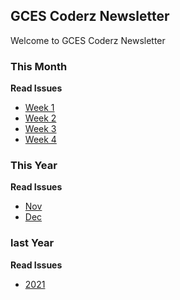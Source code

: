 ## GCES Coderz Newsletter

Welcome to GCES Coderz Newsletter


### This Month                                             

**Read Issues**                                                         

- [Week 1](/2021/Dec/week-1.md)
- [Week 2](/2021/Dec/week-2.md)
- [Week 3](/2021/Dec/week-3.md)
- [Week 4](/2021/Nov/week-4.md)

### This Year

**Read Issues**

- [Nov](/2021/Nov/index.md)
- [Dec](/2021/Dec/index.md)

### last Year

**Read Issues**

- [2021](/2021/index.md)



